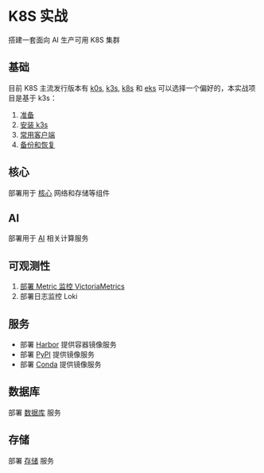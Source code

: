 # K8S 实战

搭建一套面向 AI 生产可用 K8S 集群

## 基础

目前 K8S 主流发行版本有 [k0s](https://docs.k0sproject.io/stable/), [k3s](https://k3s.io/), [k8s](https://kubernetes.io/docs/reference/setup-tools/kubeadm/) 和 [eks](https://distro.eks.amazonaws.com/) 可以选择一个偏好的，本实战项目是基于 k3s：

1. [准备](docs/0-prepare.md)
2. [安装 k3s](docs/1-k3s.md)
3. [常用客户端](docs/2-tools.md)
4. [备份和恢复](docs/3-backup-restore.md)

## 核心

部署用于 [核心](core/) 网络和存储等组件

## AI

部署用于 [AI](ai/) 相关计算服务

## 可观测性

1. [部署 Metric 监控 VictoriaMetrics](vm/README.md)
2. 部署日志监控 Loki

## 服务

* 部署 [Harbor](harbor/) 提供容器镜像服务
* 部署 [PyPI](pypi/) 提供镜像服务
* 部署 [Conda](conda/) 提供镜像服务

## 数据库

部署 [数据库](db/) 服务

## 存储

部署 [存储](storage/) 服务


